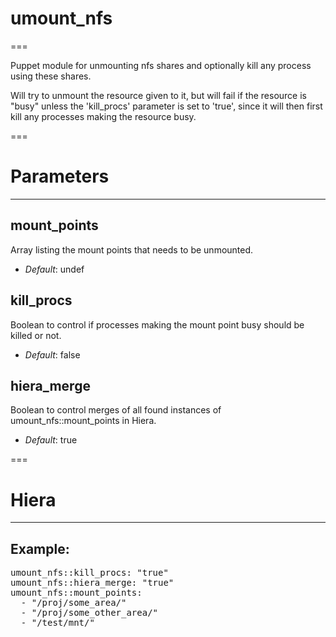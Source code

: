 # umount_nfs
===

Puppet module for unmounting nfs shares and optionally kill any process using these shares.

Will try to unmount the resource given to it, but will fail if the resource is "busy" unless the 'kill_procs' parameter is set to 'true', since it will then first kill any processes making the resource busy.

===


# Parameters
------------

mount_points
--------------
Array listing the mount points that needs to be unmounted.

- *Default*: undef

kill_procs
------------
Boolean to control if processes making the mount point busy should be killed or not.

- *Default*: false

hiera_merge
------------
Boolean to control merges of all found instances of umount_nfs::mount_points in Hiera.

- *Default*: true

===


# Hiera
-------

## Example:
<pre>
umount_nfs::kill_procs: "true"
umount_nfs::hiera_merge: "true"
umount_nfs::mount_points:
  - "/proj/some_area/"
  - "/proj/some_other_area/"
  - "/test/mnt/"
</pre>
